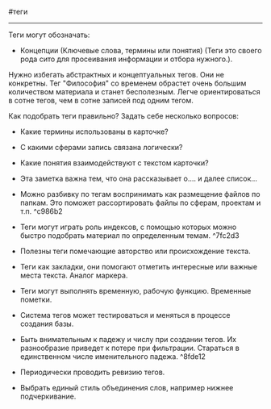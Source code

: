 #теги 
_____
Теги могут обозначать:
- Концепции (Ключевые слова, термины или понятия)
(Теги это своего рода сито для просеивания информации и отбора нужного.).

Нужно избегать абстрактных и концептуальных тегов. Они не конкретны. Тег "Философия" со временем обрастет очень большим количеством материала и станет бесполезным.
Легче ориентироваться в сотне тегов, чем в сотне записей под одним тегом.

Как подобрать теги правильно?
Задать себе несколько вопросов:
- Какие термины использованы в карточке?
- С какими сферами запись связана логически?
- Какие понятия взаимодействуют с текстом карточки?
- Эта заметка важна тем, что она рассказывает о.... и далее список...

- Можно разбивку по тегам воспринимать как размещение файлов по папкам. Это поможет рассортировать файлы по сферам, проектам и т.п.
 ^c986b2
- Теги могут играть роль индексов, с помощью которых можно быстро подобрать материал по определенным темам.
 ^7fc2d3
- Полезны теги помечающие авторство или происхождение текста.

- Теги как закладки, они помогают отметить интересные или важные места текста. Аналог маркера.
- Теги могут выполнять временную, рабочую функцию. Временные пометки.
- Система тегов может тестироваться и меняться в процессе создания базы.
- Быть внимательным к падежу и числу при создании тегов. Их разнообразие приведет к потере при фильтрации. Стараться в единственном числе именительного падежа. ^8fde12
- Периодически проводить ревизию тегов.
- Выбрать единый стиль объединения слов, например нижнее подчеркивание.
